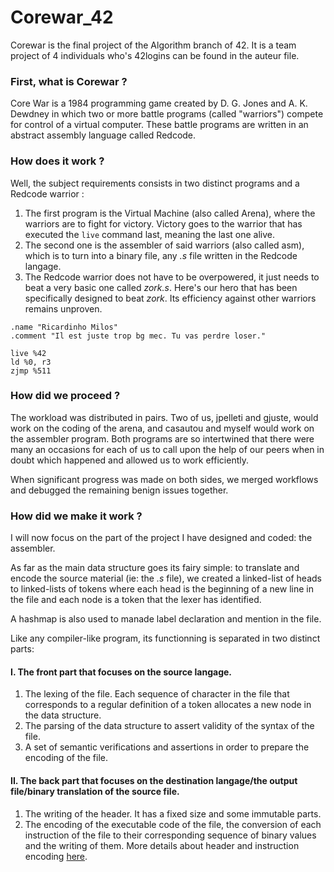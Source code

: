 # Corewar_42

Corewar is the final project of the Algorithm branch of 42. It is a team project of 4 individuals who's 42logins can be found in the auteur file.

### First, what is Corewar ?

Core War is a 1984 programming game created by D. G. Jones and A. K. Dewdney in which two or more battle programs (called "warriors") compete for control of a virtual computer. These battle programs are written in an abstract assembly language called Redcode.

### How does it work ?

Well, the subject requirements consists in two distinct programs and a Redcode warrior :

1. The first program is the Virtual Machine (also called Arena), where the warriors are to fight for victory. Victory goes to the warrior that has executed the `live` command last, meaning the last one alive.
2. The second one is the assembler of said warriors (also called asm), which is to turn into a binary file, any *.s* file written in the Redcode langage.
3. The Redcode warrior does not have to be overpowered, it just needs to beat a very basic one called *zork.s*. Here's our hero that has been specifically designed to beat *zork*. Its efficiency against other warriors remains unproven.

```Redcode
.name "Ricardinho Milos"
.comment "Il est juste trop bg mec. Tu vas perdre loser."

live %42
ld %0, r3
zjmp %511
```

### How did we proceed ?

The workload was distributed in pairs. Two of us, jpelleti and gjuste, would work on the coding of the arena, and casautou and myself would work on the assembler program. Both programs are so intertwined that there were many an occasions for each of us to call upon the help of our peers when in doubt which happened and allowed us to work efficiently.

When significant progress was made on both sides, we merged workflows and debugged the remaining benign issues together.

### How did we make it work ?

I will now focus on the part of the project I have designed and coded: the assembler.

As far as the main data structure goes its fairy simple: to translate and encode the source material (ie: the *.s* file), we created a linked-list of heads to linked-lists of tokens where each head is the beginning of a new line in the file and each node is a token that the lexer has identified.

A hashmap is also used to manade label declaration and mention in the file.

Like any compiler-like program, its functionning is separated in two distinct parts:
#### I. The front part that focuses on the source langage.
1. The lexing of the file. Each sequence of character in the file that corresponds to a regular definition of a token allocates a new node in the data structure.
2. The parsing of the data structure to assert validity of the syntax of the file.
3. A set of semantic verifications and assertions in order to prepare the encoding of the file. 

#### II. The back part that focuses on the destination langage/the output file/binary translation of the source file.
1. The writing of the header. It has a fixed size and some immutable parts. 
2. The encoding of the executable code of the file, the conversion of each instruction of the file to their corresponding sequence of binary values and the writing of them. More details about header and instruction encoding [here](https://github.com/VBrazhnik/Corewar/wiki/%D0%98%D0%B7-%D0%B0%D1%81%D1%81%D0%B5%D0%BC%D0%B1%D0%BB%D0%B5%D1%80%D0%B0-%D0%B2-%D0%B1%D0%B0%D0%B9%D1%82-%D0%BA%D0%BE%D0%B4).

### 
